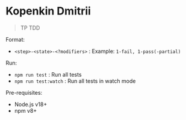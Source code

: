 # Kopenkin Dmitrii
> TP TDD

Format:
- `<step>-<state>-<?modifiers>` : Example: `1-fail, 1-pass(-partial)`

Run:
- `npm run test` : Run all tests
- `npm run test:watch` : Run all tests in watch mode

Pre-requisites:
- Node.js v18+
- npm v8+